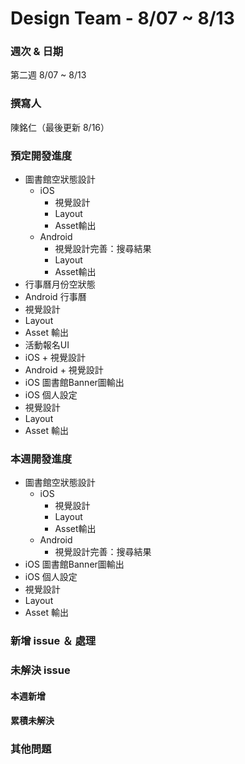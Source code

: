 # Design Team - 8/07 ~ 8/13

### 週次 & 日期

第二週 8/07 ~ 8/13

### 撰寫人

陳銘仁（最後更新 8/16）

### 預定開發進度
+ 圖書館空狀態設計
  + iOS 
    + 視覺設計 
    + Layout
    + Asset輸出
  + Android
    + 視覺設計完善：搜尋結果
    + Layout
    + Asset輸出
+  行事曆月份空狀態
+  Android 行事曆
  +  視覺設計
  +  Layout
  +  Asset 輸出
+  活動報名UI
  +  iOS
    +  視覺設計
  +  Android
    +  視覺設計
+  iOS 圖書館Banner圖輸出
+  iOS 個人設定
  +  視覺設計
  +  Layout
  +  Asset 輸出
### 本週開發進度
+ 圖書館空狀態設計
  + iOS 
    + 視覺設計 
    + Layout
    + Asset輸出
  + Android
    + 視覺設計完善：搜尋結果
+  iOS 圖書館Banner圖輸出
+  iOS 個人設定
  +  視覺設計
  +  Layout
  +  Asset 輸出

### 新增 issue ＆ 處理

### 未解決 issue

#### 本週新增

#### 累積未解決


### 其他問題


